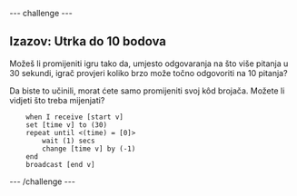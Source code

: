 \--- challenge \---

## Izazov: Utrka do 10 bodova

Možeš li promijeniti igru ​​tako da, umjesto odgovaranja na što više pitanja u 30 sekundi, igrač provjeri koliko brzo može točno odgovoriti na 10 pitanja?

Da biste to učinili, morat ćete samo promijeniti svoj kôd brojača. Možete li vidjeti što treba mijenjati?

```blocks
    when I receive [start v]
    set [time v] to (30)
    repeat until <(time) = [0]>
        wait (1) secs
        change [time v] by (-1)
    end
    broadcast [end v]
```

\--- /challenge \---